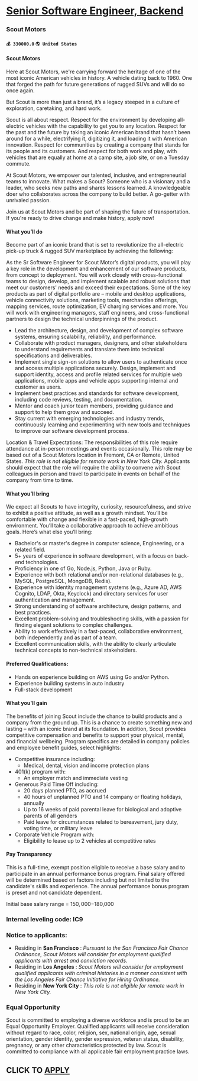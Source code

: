 # [Senior Software Engineer, Backend](https://www.remotewlb.com/apply/senior-software-engineer-backend-83054)  
### Scout Motors  
#### `💰 330000.0` `🌎 United States`  

#### Scout Motors

Here at Scout Motors, we're carrying forward the heritage of one of the most iconic American vehicles in history. A vehicle dating back to 1960. One that forged the path for future generations of rugged SUVs and will do so once again.

But Scout is more than just a brand, it’s a legacy steeped in a culture of exploration, caretaking, and hard work.

Scout is all about respect. Respect for the environment by developing all-electric vehicles with the capability to get you to any location. Respect for the past and the future by taking an iconic American brand that hasn’t been around for a while, electrifying it, digitizing it, and loading it with American innovation. Respect for communities by creating a company that stands for its people and its customers. And respect for both work and play, with vehicles that are equally at home at a camp site, a job site, or on a Tuesday commute.

At Scout Motors, we empower our talented, inclusive, and entrepreneurial teams to innovate. What makes a Scout? Someone who is a visionary and a leader, who seeks new paths and shares lessons learned. A knowledgeable doer who collaborates across the company to build better. A go-getter with unrivaled passion.

Join us at Scout Motors and be part of shaping the future of transportation. If you're ready to drive change and make history, apply now!

#### What you’ll do

Become part of an iconic brand that is set to revolutionize the all-electric pick-up truck & rugged SUV marketplace by achieving the following:

As the Sr Software Engineer for Scout Motor’s digital products, you will play a key role in the development and enhancement of our software products, from concept to deployment. You will work closely with cross-functional teams to design, develop, and implement scalable and robust solutions that meet our customers' needs and exceed their expectations. Some of the key products as part of digital portfolio are – mobile and desktop applications, vehicle connectivity solutions, marketing tools, merchandise offerings, mapping services, route optimization, EV charging services and more. You will work with engineering managers, staff engineers, and cross-functional partners to design the technical underpinnings of the product.

  * Lead the architecture, design, and development of complex software systems, ensuring scalability, reliability, and performance.
  * Collaborate with product managers, designers, and other stakeholders to understand requirements and translate them into technical specifications and deliverables.
  * Implement single sign-on solutions to allow users to authenticate once and access multiple applications securely. Design, implement and support identity, access and profile related services for multiple web applications, mobile apps and vehicle apps supporting internal and customer as users.
  * Implement best practices and standards for software development, including code reviews, testing, and documentation.
  * Mentor and coach junior team members, providing guidance and support to help them grow and succeed.
  * Stay current with emerging technologies and industry trends, continuously learning and experimenting with new tools and techniques to improve our software development process.

Location & Travel Expectations: The responsibilities of this role require attendance at in-person meetings and events occasionally. This role may be based out of a Scout Motors location in Fremont, CA or Remote, United States. _This role is not eligible for remote work in New York City._ Applicants should expect that the role will require the ability to convene with Scout colleagues in person and travel to participate in events on behalf of the company from time to time.

#### What you’ll bring

We expect all Scouts to have integrity, curiosity, resourcefulness, and strive to exhibit a positive attitude, as well as a growth mindset. You’ll be comfortable with change and flexible in a fast-paced, high-growth environment. You’ll take a collaborative approach to achieve ambitious goals. Here’s what else you’ll bring:

  * Bachelor's or master's degree in computer science, Engineering, or a related field.
  * 5+ years of experience in software development, with a focus on back-end technologies.
  * Proficiency in one of Go, Node.js, Python, Java or Ruby.
  * Experience with both relational and/or non-relational databases (e.g., MySQL, PostgreSQL, MongoDB, Redis).
  * Experience with identity management systems (e.g., Azure AD, AWS Cognito, LDAP, Okta, Keyclock) and directory services for user authentication and management.
  * Strong understanding of software architecture, design patterns, and best practices.
  * Excellent problem-solving and troubleshooting skills, with a passion for finding elegant solutions to complex challenges.
  * Ability to work effectively in a fast-paced, collaborative environment, both independently and as part of a team.
  * Excellent communication skills, with the ability to clearly articulate technical concepts to non-technical stakeholders.

#### Preferred Qualifications:

  * Hands on experience building on AWS using Go and/or Python.
  * Experience building systems in auto industry
  * Full-stack development

#### What you'll gain

The benefits of joining Scout include the chance to build products and a company from the ground up. This is a chance to create something new and lasting – with an iconic brand at its foundation. In addition, Scout provides competitive compensation and benefits to support your physical, mental, and financial wellbeing. Program specifics are detailed in company policies and employee benefit guides, select highlights:

  * Competitive insurance including:
    * Medical, dental, vision and income protection plans
  * 401(k) program with:
    * An employer match and immediate vesting
  * Generous Paid Time Off including:
    * 20 days planned PTO, as accrued
    * 40 hours of unplanned PTO and 14 company or floating holidays, annually
    * Up to 16 weeks of paid parental leave for biological and adoptive parents of all genders
    * Paid leave for circumstances related to bereavement, jury duty, voting time, or military leave
  * Corporate Vehicle Program with:
    * Eligibility to lease up to 2 vehicles at competitive rates

#### Pay Transparency

This is a full-time, exempt position eligible to receive a base salary and to participate in an annual performance bonus program. Final salary offered will be determined based on factors including but not limited to the candidate's skills and experience. The annual performance bonus program is preset and not candidate dependent.

Initial base salary range = $150,000-$180,000

### Internal leveling code: IC9

### Notice to applicants:

  * Residing in **San Francisco** : _Pursuant to the San Francisco Fair Chance Ordinance, Scout Motors will consider for employment qualified applicants with arrest and conviction records._
  * Residing in **Los Angeles** : _Scout Motors will consider for employment qualified applicants with criminal histories in a manner consistent with the Los Angeles Fair Chance Initiative for Hiring Ordinance._
  * Residing in **New York City** : _This role is not eligible for remote work in New York City._

### Equal Opportunity

Scout is committed to employing a diverse workforce and is proud to be an Equal Opportunity Employer. Qualified applicants will receive consideration without regard to race, color, religion, sex, national origin, age, sexual orientation, gender identity, gender expression, veteran status, disability, pregnancy, or any other characteristics protected by law. Scout is committed to compliance with all applicable fair employment practice laws.

  
## CLICK TO [APPLY](https://www.remotewlb.com/apply/senior-software-engineer-backend-83054)

